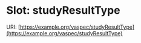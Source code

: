 # Slot: studyResultType

URI: [https://example.org/vaspec/studyResultType](https://example.org/vaspec/studyResultType)
